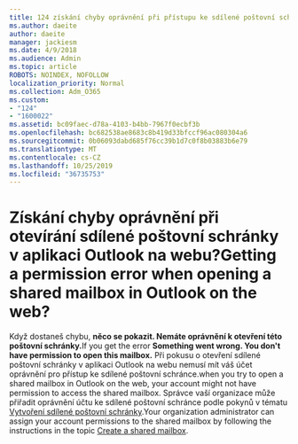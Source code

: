 ```yaml
---
title: 124 získání chyby oprávnění při přístupu ke sdílené poštovní schránce v aplikaci OWA?
ms.author: daeite
author: daeite
manager: jackiesm
ms.date: 4/9/2018
ms.audience: Admin
ms.topic: article
ROBOTS: NOINDEX, NOFOLLOW
localization_priority: Normal
ms.collection: Adm_O365
ms.custom:
- "124"
- "1600022"
ms.assetid: bc09faec-d78a-4103-b4bb-7967f0ecbf3b
ms.openlocfilehash: bc682538ae8683c8b419d33bfccf96ac080304a6
ms.sourcegitcommit: 0b06093dabd685f76cc39b1d7c0f8b03883b6e79
ms.translationtype: MT
ms.contentlocale: cs-CZ
ms.lasthandoff: 10/25/2019
ms.locfileid: "36735753"
---
```

# <a name="getting-a-permission-error-when-opening-a-shared-mailbox-in-outlook-on-the-web"></a><span data-ttu-id="97d90-102">Získání chyby oprávnění při otevírání sdílené poštovní schránky v aplikaci Outlook na webu?</span><span class="sxs-lookup"><span data-stu-id="97d90-102">Getting a permission error when opening a shared mailbox in Outlook on the web?</span></span>

<span data-ttu-id="97d90-103">Když dostaneš chybu, **něco se pokazit. Nemáte oprávnění k otevření této poštovní schránky.**</span><span class="sxs-lookup"><span data-stu-id="97d90-103">If you get the error **Something went wrong. You don't have permission to open this mailbox.**</span></span> <span data-ttu-id="97d90-104">Při pokusu o otevření sdílené poštovní schránky v aplikaci Outlook na webu nemusí mít váš účet oprávnění pro přístup ke sdílené poštovní schránce.</span><span class="sxs-lookup"><span data-stu-id="97d90-104">when you try to open a shared mailbox in Outlook on the web, your account might not have permission to access the shared mailbox.</span></span> <span data-ttu-id="97d90-105">Správce vaší organizace může přiřadit oprávnění účtu ke sdílené poštovní schránce podle pokynů v tématu [Vytvoření sdílené poštovní schránky](https://docs.microsoft.com/office365/admin/email/create-a-shared-mailbox).</span><span class="sxs-lookup"><span data-stu-id="97d90-105">Your organization administrator can assign your account permissions to the shared mailbox by following the instructions in the topic [Create a shared mailbox](https://docs.microsoft.com/office365/admin/email/create-a-shared-mailbox).</span></span>
  